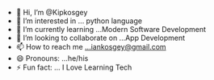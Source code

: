 - 👋 Hi, I’m @Kipkosgey
- 👀 I’m interested in ... python language
- 🌱 I’m currently learning ...Modern Software Development
- 💞️ I’m looking to collaborate on ...App Development
- 📫 How to reach me ...iankosgey@gmail.com
- 😄 Pronouns: ...he/his
- ⚡ Fun fact: ... I Love Learning Tech

<!---
Kipkosgey/Kipkosgey is a ✨ special ✨ repository because its `README.md` (this file) appears on your GitHub profile.
You can click the Preview link to take a look at your changes.
--->
